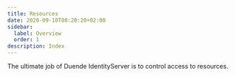 ```yaml
---
title: Resources
date: 2020-09-10T08:20:20+02:00
sidebar:
  label: Overview
  order: 1
description: Index
---
```


The ultimate job of Duende IdentityServer is to control access to resources.

